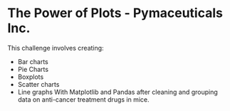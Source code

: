 # The Power of Plots - Pymaceuticals Inc.
 
This challenge involves creating:
- Bar charts
- Pie Charts
- Boxplots
- Scatter charts
- Line graphs
With Matplotlib and Pandas after cleaning and grouping data on anti-cancer treatment drugs in mice.

